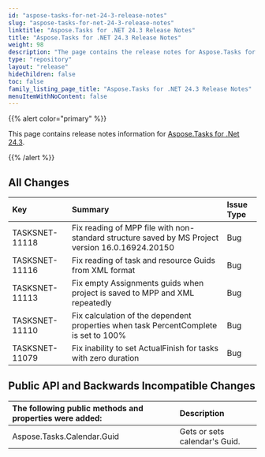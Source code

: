 ```yaml
---
id: "aspose-tasks-for-net-24-3-release-notes"
slug: "aspose-tasks-for-net-24-3-release-notes"
linktitle: "Aspose.Tasks for .NET 24.3 Release Notes"
title: "Aspose.Tasks for .NET 24.3 Release Notes"
weight: 98
description: "The page contains the release notes for Aspose.Tasks for .NET 24.3."
type: "repository"
layout: "release"
hideChildren: false
toc: false
family_listing_page_title: "Aspose.Tasks for .NET 24.3 Release Notes"
menuItemWithNoContent: false
---
```


{{% alert color="primary" %}} 

This page contains release notes information for [Aspose.Tasks for .Net 24.3](https://downloads.aspose.com/tasks/net/new-releases/aspose.tasks-for-.net-24.3/).

{{% /alert %}}

## **All Changes**

|**Key**|**Summary**|**Issue Type**|
| :- | :- | :- |
| TASKSNET-11118 | Fix reading of MPP file with non-standard structure saved by MS Project version 16.0.16924.20150 | Bug |
| TASKSNET-11116 | Fix reading of task and resource Guids from XML format | Bug |
| TASKSNET-11113 | Fix empty Assignments guids when project is saved to MPP and XML repeatedly | Bug |
| TASKSNET-11110 | Fix calculation of the dependent properties when task PercentComplete is set to 100% | Bug |
| TASKSNET-11079 | Fix inability to set ActualFinish for tasks with zero duration | Bug |

## **Public API and Backwards Incompatible Changes**

|**The following public methods and properties were added:**|**Description**|
| :- | :- |
| Aspose.Tasks.Calendar.Guid | Gets or sets calendar's Guid. |

